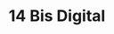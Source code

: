 ---
layout: post
title: "14 Bis Digital"
slug: 14bisdigital
source: https://www.14bisdigital.com.br/
screenshot: 14bisdigital.png
---